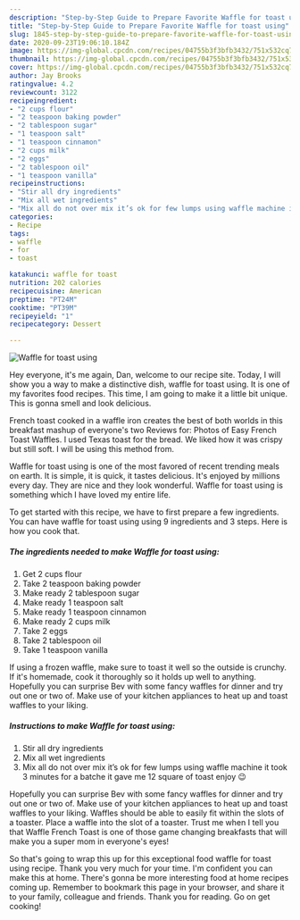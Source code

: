 ```yaml
---
description: "Step-by-Step Guide to Prepare Favorite Waffle for toast using"
title: "Step-by-Step Guide to Prepare Favorite Waffle for toast using"
slug: 1845-step-by-step-guide-to-prepare-favorite-waffle-for-toast-using
date: 2020-09-23T19:06:10.184Z
image: https://img-global.cpcdn.com/recipes/04755b3f3bfb3432/751x532cq70/waffle-for-toast-using-recipe-main-photo.jpg
thumbnail: https://img-global.cpcdn.com/recipes/04755b3f3bfb3432/751x532cq70/waffle-for-toast-using-recipe-main-photo.jpg
cover: https://img-global.cpcdn.com/recipes/04755b3f3bfb3432/751x532cq70/waffle-for-toast-using-recipe-main-photo.jpg
author: Jay Brooks
ratingvalue: 4.2
reviewcount: 3122
recipeingredient:
- "2 cups flour"
- "2 teaspoon baking powder"
- "2 tablespoon sugar"
- "1 teaspoon salt"
- "1 teaspoon cinnamon"
- "2 cups milk"
- "2 eggs"
- "2 tablespoon oil"
- "1 teaspoon vanilla"
recipeinstructions:
- "Stir all dry ingredients"
- "Mix all wet ingredients"
- "Mix all do not over mix it’s ok for few lumps using waffle machine it took 3 minutes for a batche it gave me 12 square of toast enjoy 😉"
categories:
- Recipe
tags:
- waffle
- for
- toast

katakunci: waffle for toast 
nutrition: 202 calories
recipecuisine: American
preptime: "PT24M"
cooktime: "PT39M"
recipeyield: "1"
recipecategory: Dessert

---
```



![Waffle for toast using](https://img-global.cpcdn.com/recipes/04755b3f3bfb3432/751x532cq70/waffle-for-toast-using-recipe-main-photo.jpg)

Hey everyone, it's me again, Dan, welcome to our recipe site. Today, I will show you a way to make a distinctive dish, waffle for toast using. It is one of my favorites food recipes. This time, I am going to make it a little bit unique. This is gonna smell and look delicious.

French toast cooked in a waffle iron creates the best of both worlds in this breakfast mashup of everyone&#39;s two Reviews for: Photos of Easy French Toast Waffles. I used Texas toast for the bread. We liked how it was crispy but still soft. I will be using this method from.

Waffle for toast using is one of the most favored of recent trending meals on earth. It is simple, it is quick, it tastes delicious. It's enjoyed by millions every day. They are nice and they look wonderful. Waffle for toast using is something which I have loved my entire life.


To get started with this recipe, we have to first prepare a few ingredients. You can have waffle for toast using using 9 ingredients and 3 steps. Here is how you cook that.

<!--inarticleads1-->

##### The ingredients needed to make Waffle for toast using:

1. Get 2 cups flour
1. Take 2 teaspoon baking powder
1. Make ready 2 tablespoon sugar
1. Make ready 1 teaspoon salt
1. Make ready 1 teaspoon cinnamon
1. Make ready 2 cups milk
1. Take 2 eggs
1. Take 2 tablespoon oil
1. Take 1 teaspoon vanilla


If using a frozen waffle, make sure to toast it well so the outside is crunchy. If it&#39;s homemade, cook it thoroughly so it holds up well to anything. Hopefully you can surprise Bev with some fancy waffles for dinner and try out one or two of. Make use of your kitchen appliances to heat up and toast waffles to your liking. 

<!--inarticleads2-->

##### Instructions to make Waffle for toast using:

1. Stir all dry ingredients
1. Mix all wet ingredients
1. Mix all do not over mix it’s ok for few lumps using waffle machine it took 3 minutes for a batche it gave me 12 square of toast enjoy 😉


Hopefully you can surprise Bev with some fancy waffles for dinner and try out one or two of. Make use of your kitchen appliances to heat up and toast waffles to your liking. Waffles should be able to easily fit within the slots of a toaster. Place a waffle into the slot of a toaster. Trust me when I tell you that Waffle French Toast is one of those game changing breakfasts that will make you a super mom in everyone&#39;s eyes! 

So that's going to wrap this up for this exceptional food waffle for toast using recipe. Thank you very much for your time. I'm confident you can make this at home. There's gonna be more interesting food at home recipes coming up. Remember to bookmark this page in your browser, and share it to your family, colleague and friends. Thank you for reading. Go on get cooking!
